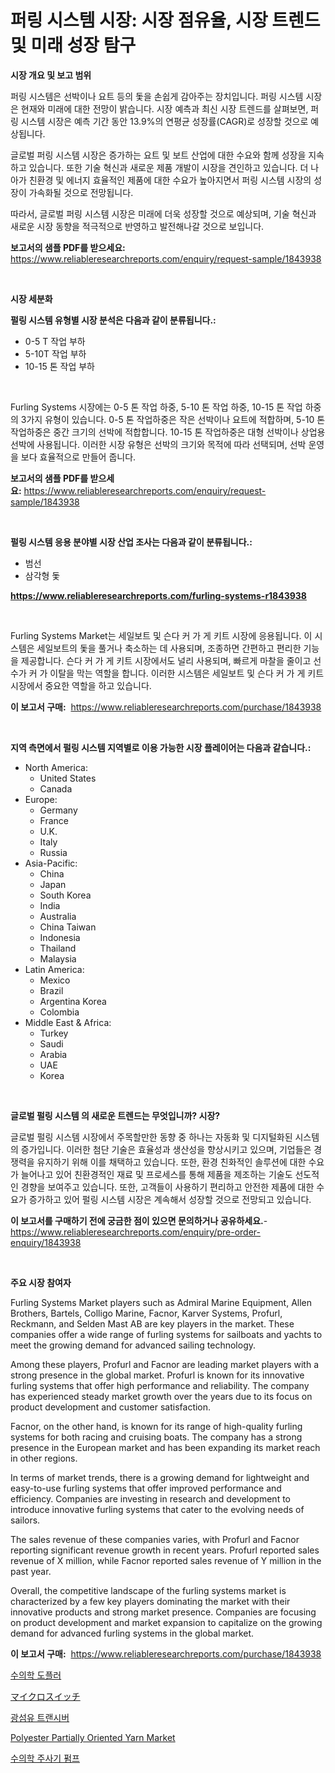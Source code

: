 <p><h1>퍼링 시스템 시장: 시장 점유율, 시장 트렌드 및 미래 성장 탐구</h1></p><p><strong>시장 개요 및 보고 범위</strong></p>
<p><p>퍼링 시스템은 선박이나 요트 등의 돛을 손쉽게 감아주는 장치입니다. 퍼링 시스템 시장은 현재와 미래에 대한 전망이 밝습니다. 시장 예측과 최신 시장 트렌드를 살펴보면, 퍼링 시스템 시장은 예측 기간 동안 13.9%의 연평균 성장률(CAGR)로 성장할 것으로 예상됩니다. </p><p>글로벌 퍼링 시스템 시장은 증가하는 요트 및 보트 산업에 대한 수요와 함께 성장을 지속하고 있습니다. 또한 기술 혁신과 새로운 제품 개발이 시장을 견인하고 있습니다. 더 나아가 친환경 및 에너지 효율적인 제품에 대한 수요가 높아지면서 퍼링 시스템 시장의 성장이 가속화될 것으로 전망됩니다.</p><p>따라서, 글로벌 퍼링 시스템 시장은 미래에 더욱 성장할 것으로 예상되며, 기술 혁신과 새로운 시장 동향을 적극적으로 반영하고 발전해나갈 것으로 보입니다.</p></p>
<p><strong>보고서의 샘플 PDF를 받으세요:</strong> <a href="https://www.reliableresearchreports.com/enquiry/request-sample/1843938">https://www.reliableresearchreports.com/enquiry/request-sample/1843938</a></p>
<p>&nbsp;</p>
<p><strong>시장 세분화</strong></p>
<p><strong>펄링 시스템 유형별 시장 분석은 다음과 같이 분류됩니다.:</strong></p>
<p><ul><li>0-5 T 작업 부하</li><li>5-10T 작업 부하</li><li>10-15 톤 작업 부하</li></ul></p>
<p>&nbsp;</p>
<p><p>Furling Systems 시장에는 0-5 톤 작업 하중, 5-10 톤 작업 하중, 10-15 톤 작업 하중의 3가지 유형이 있습니다. 0-5 톤 작업하중은 작은 선박이나 요트에 적합하며, 5-10 톤 작업하중은 중간 크기의 선박에 적합합니다. 10-15 톤 작업하중은 대형 선박이나 상업용 선박에 사용됩니다. 이러한 시장 유형은 선박의 크기와 목적에 따라 선택되며, 선박 운영을 보다 효율적으로 만들어 줍니다.</p></p>
<p><strong>보고서의 샘플 PDF를 받으세요:</strong>&nbsp;<a href="https://www.reliableresearchreports.com/enquiry/request-sample/1843938">https://www.reliableresearchreports.com/enquiry/request-sample/1843938</a></p>
<p>&nbsp;</p>
<p><strong> 펄링 시스템 응용 분야별 시장 산업 조사는 다음과 같이 분류됩니다.:</strong></p>
<p><ul><li>범선</li><li>삼각형 돛</li></ul></p>
<p><strong><a href="https://www.reliableresearchreports.com/furling-systems-r1843938">https://www.reliableresearchreports.com/furling-systems-r1843938</a></strong></p>
<p>&nbsp;</p>
<p><p>Furling Systems Market는 세일보트 및 슨다 커 가 게 키트 시장에 응용됩니다. 이 시스템은 세일보트의 돛을 풀거나 축소하는 데 사용되며, 조종하면 간편하고 편리한 기능을 제공합니다. 슨다 커 가 게 키트 시장에서도 널리 사용되며, 빠르게 마찰을 줄이고 선수가 커 가 이탈을 막는 역할을 합니다. 이러한 시스템은 세일보트 및 슨다 커 가 게 키트 시장에서 중요한 역할을 하고 있습니다.</p></p>
<p><strong>이 보고서 구매:</strong>&nbsp; <a href="https://www.reliableresearchreports.com/purchase/1843938">https://www.reliableresearchreports.com/purchase/1843938</a></p>
<p>&nbsp;</p>
<p><strong>지역 측면에서 펄링 시스템 지역별로 이용 가능한 시장 플레이어는 다음과 같습니다.:</strong></p>
<p><ul>
    <li>
        North America:
        <ul>
            <li>United States</li>
            <li>Canada</li>
        </ul>
    </li>
    <li>
        Europe:
        <ul>
            <li>Germany</li>
            <li>France</li>
            <li>U.K.</li>
            <li>Italy</li>
            <li>Russia</li>
        </ul>
    </li>
    <li>
        Asia-Pacific:
        <ul>
            <li>China</li>
            <li>Japan</li>
            <li>South Korea</li>
            <li>India</li>
            <li>Australia</li>
            <li>China Taiwan</li>
            <li>Indonesia</li>
            <li>Thailand</li>
            <li>Malaysia</li>
        </ul>
    </li>
    <li>
        Latin America:
        <ul>
            <li>Mexico</li>
            <li>Brazil</li>
            <li>Argentina Korea</li>
            <li>Colombia</li>
        </ul>
    </li>
    <li>
        Middle East & Africa:
        <ul>
            <li>Turkey</li>
            <li>Saudi</li>
            <li>Arabia</li>
            <li>UAE</li>
            <li>Korea</li>
        </ul>
    </li>
    </ul></p>
<p>&nbsp;</p>
<p><strong>글로벌 펄링 시스템 의 새로운 트렌드는 무엇입니까? 시장?</strong></p>
<p><p>글로벌 펄링 시스템 시장에서 주목할만한 동향 중 하나는 자동화 및 디지털화된 시스템의 증가입니다. 이러한 첨단 기술은 효율성과 생산성을 향상시키고 있으며, 기업들은 경쟁력을 유지하기 위해 이를 채택하고 있습니다. 또한, 환경 친화적인 솔루션에 대한 수요가 늘어나고 있어 친환경적인 재료 및 프로세스를 통해 제품을 제조하는 기술도 선도적인 경향을 보여주고 있습니다. 또한, 고객들이 사용하기 편리하고 안전한 제품에 대한 수요가 증가하고 있어 펄링 시스템 시장은 계속해서 성장할 것으로 전망되고 있습니다.</p></p>
<p><strong>이 보고서를 구매하기 전에 궁금한 점이 있으면 문의하거나 공유하세요.</strong>- <a href="https://www.reliableresearchreports.com/enquiry/pre-order-enquiry/1843938">https://www.reliableresearchreports.com/enquiry/pre-order-enquiry/1843938</a></p>
<p>&nbsp;</p>
<p><strong>주요 시장 참여자</strong></p>
<p><p>Furling Systems Market players such as Admiral Marine Equipment, Allen Brothers, Bartels, Colligo Marine, Facnor, Karver Systems, Profurl, Reckmann, and Selden Mast AB are key players in the market. These companies offer a wide range of furling systems for sailboats and yachts to meet the growing demand for advanced sailing technology.</p><p>Among these players, Profurl and Facnor are leading market players with a strong presence in the global market. Profurl is known for its innovative furling systems that offer high performance and reliability. The company has experienced steady market growth over the years due to its focus on product development and customer satisfaction.</p><p>Facnor, on the other hand, is known for its range of high-quality furling systems for both racing and cruising boats. The company has a strong presence in the European market and has been expanding its market reach in other regions.</p><p>In terms of market trends, there is a growing demand for lightweight and easy-to-use furling systems that offer improved performance and efficiency. Companies are investing in research and development to introduce innovative furling systems that cater to the evolving needs of sailors.</p><p>The sales revenue of these companies varies, with Profurl and Facnor reporting significant revenue growth in recent years. Profurl reported sales revenue of X million, while Facnor reported sales revenue of Y million in the past year.</p><p>Overall, the competitive landscape of the furling systems market is characterized by a few key players dominating the market with their innovative products and strong market presence. Companies are focusing on product development and market expansion to capitalize on the growing demand for advanced furling systems in the global market.</p></p>
<p><strong>이 보고서 구매:</strong>&nbsp;&nbsp;<a href="https://www.reliableresearchreports.com/purchase/1843938">https://www.reliableresearchreports.com/purchase/1843938</a></p>
<p><p><a href="https://github.com/akzkkws047661437/Market-Research-Report-List-1/blob/main/736344122625.md">수의학 도플러</a></p><p><a href="https://github.com/EstelWisozk1/Market-Research-Report-List-1/blob/main/656044424592.md">マイクロスイッチ</a></p><p><a href="https://medium.com/@georgebesoiu20221/%EA%B4%91%EC%84%AC%EC%9C%A0-%EB%B3%80%ED%99%98%EA%B8%B0-%EC%8B%9C%EC%9E%A5-%EB%B6%84%EC%84%9D-%EA%B7%B8%EA%B2%83%EC%9D%98-cagr-%EC%8B%9C%EC%9E%A5-%EC%84%B8%EB%B6%84%ED%99%94-%EB%B0%8F-%EA%B8%80%EB%A1%9C%EB%B2%8C-%EC%82%B0%EC%97%85-%EA%B0%9C%EC%9A%94-ec1cae4ee1cb">광섬유 트랜시버</a></p><p><a href="https://issuu.com/reportprime-2/docs/polyester-partially-oriented-yarn-market-size-2030">Polyester Partially Oriented Yarn Market</a></p><p><a href="https://github.com/vsckjg50460/Market-Research-Report-List-1/blob/main/901913122626.md">수의학 주사기 펌프</a></p></p>